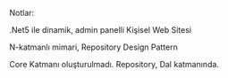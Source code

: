 Notlar:

.Net5 ile dinamik, admin panelli Kişisel Web Sitesi

N-katmanlı mimari, Repository Design Pattern

Core Katmanı oluşturulmadı. Repository, Dal katmanında.

